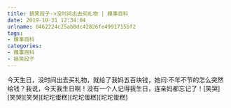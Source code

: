 ```yaml
---
title: 搞笑段子->没时间出去买礼物 | 糗事百科
date: 2019-10-31 12:34:04
urlname: 0462224c25ab8dc42826fe4991715bf2
tags: 
- 糗事百科
categories:
- 糗事百科
- 搞笑段子
---
```

今天生日，没时间出去买礼物，就给了我妈五百块钱，她问:不年不节的怎么突然给钱？我说，今天我生日啊！没有一个人记得我生日，连亲妈都忘记了！[笑哭][笑哭][笑哭][坨坨蛋糕][坨坨蛋糕][坨坨蛋糕]


